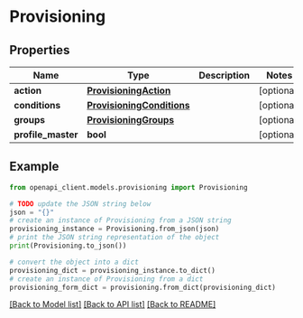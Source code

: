 # Provisioning


## Properties

Name | Type | Description | Notes
------------ | ------------- | ------------- | -------------
**action** | [**ProvisioningAction**](ProvisioningAction.md) |  | [optional] 
**conditions** | [**ProvisioningConditions**](ProvisioningConditions.md) |  | [optional] 
**groups** | [**ProvisioningGroups**](ProvisioningGroups.md) |  | [optional] 
**profile_master** | **bool** |  | [optional] 

## Example

```python
from openapi_client.models.provisioning import Provisioning

# TODO update the JSON string below
json = "{}"
# create an instance of Provisioning from a JSON string
provisioning_instance = Provisioning.from_json(json)
# print the JSON string representation of the object
print(Provisioning.to_json())

# convert the object into a dict
provisioning_dict = provisioning_instance.to_dict()
# create an instance of Provisioning from a dict
provisioning_form_dict = provisioning.from_dict(provisioning_dict)
```
[[Back to Model list]](../README.md#documentation-for-models) [[Back to API list]](../README.md#documentation-for-api-endpoints) [[Back to README]](../README.md)


